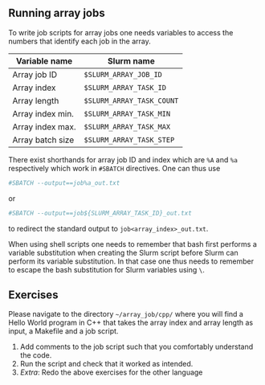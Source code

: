 Running array jobs
---

To write job scripts for array jobs one needs variables to access the numbers that identify each job in the array.

| Variable name | Slurm name |
| ------------- | ---------- |
| Array job ID | `$SLURM_ARRAY_JOB_ID` |
| Array index | `$SLURM_ARRAY_TASK_ID` |
| Array length | `$SLURM_ARRAY_TASK_COUNT` |
| Array index min. | `$SLURM_ARRAY_TASK_MIN` |
| Array index max. | `$SLURM_ARRAY_TASK_MAX` |
| Array batch size | `$SLURM_ARRAY_TASK_STEP` |

There exist shorthands for array job ID and index which are `%A` and `%a` respectively which work in `#SBATCH` directives. One can thus use

```bash
#SBATCH --output==job%a_out.txt
```

or

```bash
#SBATCH --output==job${SLURM_ARRAY_TASK_ID}_out.txt
```

to redirect the standard output to `job<array_index>_out.txt`.

When using shell scripts one needs to remember that bash first performs a variable substitution when creating the Slurm script before Slurm can perform its variable substitution.
In that case one thus needs to remember to escape the bash substitution for Slurm variables using `\`.

Exercises
---
Please navigate to the directory `~/array_job/cpp/` where you will find a Hello World program in C++ that takes the array index and array length as input, a Makefile and a job script.

1. Add comments to the job script such that you comfortably understand the code.
2. Run the script and check that it worked as intended.
3. *Extra*: Redo the above exercises for the other language
